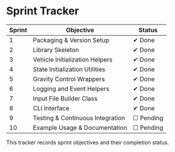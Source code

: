 # Sprint Tracker

| Sprint | Objective | Status |
|-------|-----------|--------|
| 1 | Packaging & Version Setup | ✔ Done |
| 2 | Library Skeleton | ✔ Done |
| 3 | Vehicle Initialization Helpers | ✔ Done |
| 4 | State Initialization Utilities | ✔ Done |
| 5 | Gravity Control Wrappers | ✔ Done |
| 6 | Logging and Event Helpers | ✔ Done |
| 7 | Input File Builder Class | ✔ Done |
| 8 | CLI Interface | ✔ Done |
| 9 | Testing & Continuous Integration | ☐ Pending |
| 10 | Example Usage & Documentation | ☐ Pending |

This tracker records sprint objectives and their completion status.
